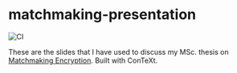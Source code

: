 # matchmaking-presentation

![CI](https://github.com/lrusso96/matchmaking-presentation/workflows/CI/badge.svg)

These are the slides that I have used to discuss my MSc. thesis on [Matchmaking Encryption](https://github.com/lrusso96/matchmaking).
Built with ConTeXt.
